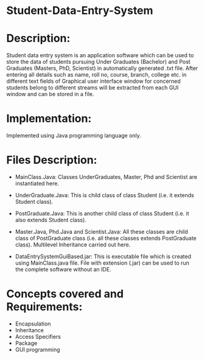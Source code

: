 # Student-Data-Entry-System

# Description:
Student data entry system is an application software which can be used to store the data of students pursuing Under Graduates (Bachelor) and Post Graduates (Masters, PhD, Scientist) in automatically generated .txt file. After entering all details such as name, roll no, course, branch, college etc. in different text fields of Graphical user interface window for concerned students belong to different streams will be extracted from each GUI window and can be stored in a file.

# Implementation:
Implemented using Java programming language only.

# Files Description:
- MainClass.Java:
  Classes UnderGraduates, Master, Phd and Scientist are instantiated here.

- UnderGraduate.Java:
  This is child class of class Student (i.e. it extends Student class).

- PostGraduate.Java:
  This is another child class of class Student (i.e. it also extends Student class).
  
- Master.Java, Phd.Java and Scientist.Java:
  All these classes are child class of PostGraduate class (i.e. all these classes extends PostGraduate class).
  Multilevel Inheritance carried out here.
  
- DataEntrySystemGuiBased.jar: 
  This is executable file which is created using MainClass.java file.
  File with extension (.jar) can be used to run the complete software without an IDE.

# Concepts covered and Requirements:
- Encapsulation
- Inheritance
- Access Specifiers
- Package
- GUI programming
